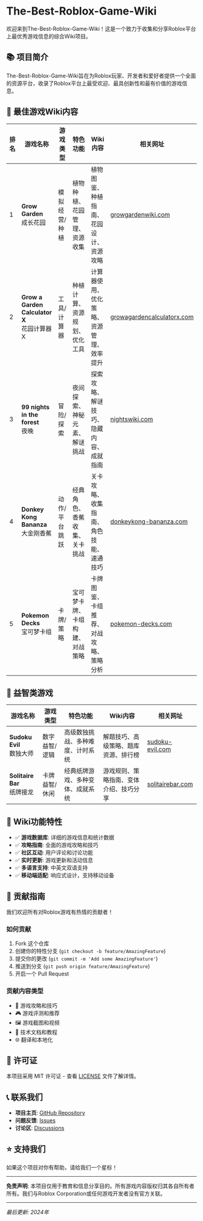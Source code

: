 # The-Best-Roblox-Game-Wiki

欢迎来到The-Best-Roblox-Game-Wiki！这是一个致力于收集和分享Roblox平台上最优秀游戏信息的综合Wiki项目。

## 📚 项目简介

The-Best-Roblox-Game-Wiki旨在为Roblox玩家、开发者和爱好者提供一个全面的资源平台，收录了Roblox平台上最受欢迎、最具创新性和最有价值的游戏信息。

## 🧩 最佳游戏Wiki内容

| 排名 | 游戏名称 | 游戏类型 | 特色功能 | Wiki内容 | 相关网址 |
|------|----------|----------|----------|----------|----------|
| 1 | **Grow Garden**<br>成长花园 | 模拟经营/种植 | 植物种植、花园管理、资源收集 | 植物图鉴、种植指南、花园设计、资源攻略 | [growgardenwiki.com](https://growgardenwiki.com) |
| 2 | **Grow a Garden Calculator X**<br>花园计算器X | 工具/计算器 | 种植计算、资源规划、优化工具 | 计算器使用、优化策略、资源管理、效率提升 | [growagardencalculatorx.com](https://growagardencalculatorx.com) |
| 3 | **99 nights in the forest**<br>夜晚 | 冒险/探索 | 夜间探索、神秘元素、解谜挑战 | 探索攻略、解谜技巧、隐藏内容、成就指南 | [nightswiki.com](https://nightswiki.com) |
| 4 | **Donkey Kong Bananza**<br>大金刚香蕉 | 动作/平台跳跃 | 经典角色、香蕉收集、关卡挑战 | 关卡攻略、收集指南、角色技能、速通技巧 | [donkeykong-bananza.com](https://donkeykong-bananza.com) |
| 5 | **Pokemon Decks**<br>宝可梦卡组 | 卡牌/策略 | 宝可梦卡牌、卡组构建、对战策略 | 卡牌图鉴、卡组推荐、对战攻略、策略分析 | [pokemon-decks.com](https://pokemon-decks.com) |

## 🧩 益智类游戏

| 游戏名称 | 游戏类型 | 特色功能 | Wiki内容 | 相关网址 |
|----------|----------|----------|----------|----------|
| **Sudoku Evil**<br>数独大师 | 数字益智/逻辑 | 高级数独挑战、多种难度、计时系统 | 解题技巧、高级策略、题库资源、排行榜 | [sudoku-evil.com](https://sudoku-evil.com) |
| **Solitaire Bar**<br>纸牌接龙 | 卡牌益智/休闲 | 经典纸牌游戏、多种变体、成就系统 | 游戏规则、策略指南、变体介绍、技巧分享 | [solitairebar.com](https://solitairebar.com) |

## 📖 Wiki功能特性

- ✅ **游戏数据库**: 详细的游戏信息和统计数据
- ✅ **攻略指南**: 全面的游戏攻略和技巧
- ✅ **社区互动**: 用户评论和讨论功能
- ✅ **实时更新**: 游戏更新和活动信息
- ✅ **多语言支持**: 中英文双语支持
- ✅ **移动端适配**: 响应式设计，支持移动设备

## 🤝 贡献指南

我们欢迎所有对Roblox游戏有热情的贡献者！

### 如何贡献
1. Fork 这个仓库
2. 创建你的特性分支 (`git checkout -b feature/AmazingFeature`)
3. 提交你的更改 (`git commit -m 'Add some AmazingFeature'`)
4. 推送到分支 (`git push origin feature/AmazingFeature`)
5. 开启一个 Pull Request

### 贡献内容类型
- 📝 游戏攻略和技巧
- 🎮 游戏评测和推荐
- 🖼️ 游戏截图和视频
- 🔧 技术文档和教程
- 🌐 翻译和本地化

## 📄 许可证

本项目采用 MIT 许可证 - 查看 [LICENSE](LICENSE) 文件了解详情。

## 📞 联系我们

- **项目主页**: [GitHub Repository](https://github.com/your-username/The-Best-Roblox-Game-Wiki)
- **问题反馈**: [Issues](https://github.com/your-username/The-Best-Roblox-Game-Wiki/issues)
- **讨论区**: [Discussions](https://github.com/your-username/The-Best-Roblox-Game-Wiki/discussions)

## ⭐ 支持我们

如果这个项目对你有帮助，请给我们一个星标！

---

**免责声明**: 本项目仅用于教育和信息分享目的。所有游戏内容版权归其各自所有者所有。我们与Roblox Corporation或任何游戏开发者没有官方关联。

---

*最后更新: 2024年* 